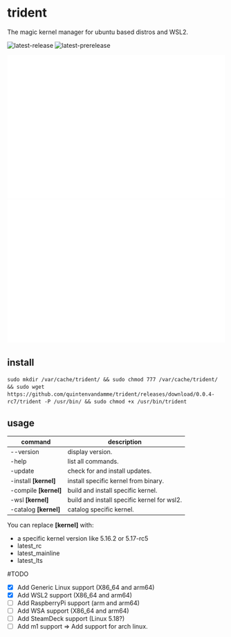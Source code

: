 # trident
The magic kernel manager for ubuntu based distros and WSL2.

![latest-release](https://img.shields.io/github/v/release/quintenvandamme/trident) ![latest-prerelease](https://img.shields.io/github/v/tag/quintenvandamme/trident?include_prereleases)

![terminal](assets/screenshots/light.svg#gh-dark-mode-only)
![terminal](assets/screenshots/dark.svg#gh-light-mode-only)


## install

```sudo mkdir /var/cache/trident/ && sudo chmod 777 /var/cache/trident/ && sudo wget https://github.com/quintenvandamme/trident/releases/download/0.0.4-rc7/trident -P /usr/bin/ && sudo chmod +x /usr/bin/trident```

## usage

| command               | description                                  |
|-----------------------|----------------------------------------------|
| --version             | display version.                             |
| -help                 | list all commands.                           |
| -update               | check for and install updates.               |
| -install **[kernel]** | install specific kernel from binary.         |
| -compile **[kernel]** | build and install specific kernel.           |
| -wsl **[kernel]**     | build and install specific kernel for wsl2.  |
| -catalog **[kernel]** | catalog specific kernel.                     |

You can replace **[kernel]** with:
- a specific kernel version like 5.16.2 or 5.17-rc5
- latest_rc
- latest_mainline
- latest_lts

#TODO

- [x] Add Generic Linux support (X86_64 and arm64)
- [x] Add WSL2 support (X86_64 and arm64)
- [ ] Add RaspberryPi support (arm and arm64)
- [ ] Add WSA support (X86_64 and arm64)
- [ ] Add SteamDeck support (Linux 5.18?)
- [ ] Add m1 support => Add support for arch linux.